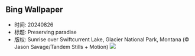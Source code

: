 ## Bing Wallpaper
- 时间: 20240826
- 标题: Preserving paradise
- 版权: Sunrise over Swiftcurrent Lake, Glacier National Park, Montana (© Jason Savage/Tandem Stills + Motion)
![](https://cn.bing.com/th?id=OHR.SwiftcurrentLake_EN-US8272209593_UHD.jpg&rf=LaDigue_UHD.jpg&pid=hp&w=3840&h=2160&rs=1&c=4)
